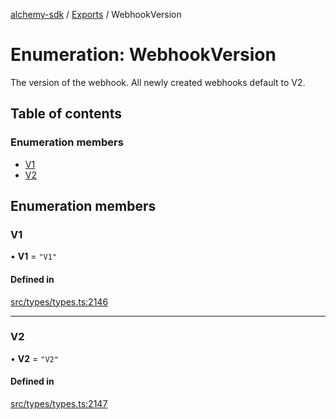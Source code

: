 [alchemy-sdk](../README.md) / [Exports](../modules.md) / WebhookVersion

# Enumeration: WebhookVersion

The version of the webhook. All newly created webhooks default to V2.

## Table of contents

### Enumeration members

- [V1](WebhookVersion.md#v1)
- [V2](WebhookVersion.md#v2)

## Enumeration members

### V1

• **V1** = `"V1"`

#### Defined in

[src/types/types.ts:2146](https://github.com/alchemyplatform/alchemy-sdk-js/blob/4a7f568/src/types/types.ts#L2146)

___

### V2

• **V2** = `"V2"`

#### Defined in

[src/types/types.ts:2147](https://github.com/alchemyplatform/alchemy-sdk-js/blob/4a7f568/src/types/types.ts#L2147)
